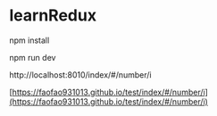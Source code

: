 # learnRedux
npm install

npm run dev

http://localhost:8010/index/#/number/i

[https://faofao931013.github.io/test/index/#/number/i](https://faofao931013.github.io/test/index/#/number/i)
